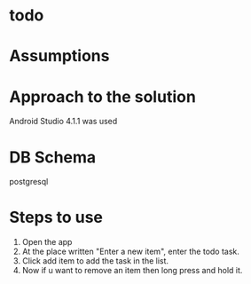# todo
# Assumptions
# Approach to the solution
Android Studio 4.1.1 was used

# DB Schema
postgresql
# Steps to use
1. Open the app
2. At the place written "Enter a new item", enter the todo task.
3. Click add item to add the task in the list.
4. Now if u want to remove an item then long press and hold it.


